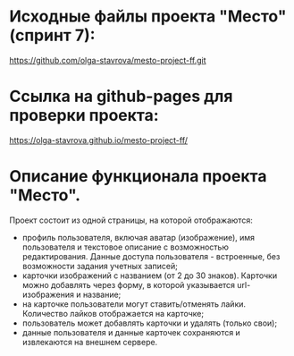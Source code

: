 # Исходные файлы проекта "Место" (спринт 7):
https://github.com/olga-stavrova/mesto-project-ff.git

# Ссылка на github-pages для проверки проекта:
https://olga-stavrova.github.io/mesto-project-ff/

# Описание функционала проекта "Место".
Проект состоит из одной страницы, на которой отображаются:
- профиль пользователя, включая аватар (изображение), имя пользователя и текстовое описание с возможностью редактирования. Данные доступа пользователя - встроенные, без возможности задания учетных записей;
- карточки изображений с названием (от 2 до 30 знаков). Карточки можно добавлять через форму, в которой указывается url-изображения и название;
- на карточке пользователи могут ставить/отменять лайки. Количество лайков отображается на карточке;
- пользователь может добавлять карточки и удалять (только свои);
- данные пользователя и данные карточек сохраняются и извлекаются на внешнем сервере.
